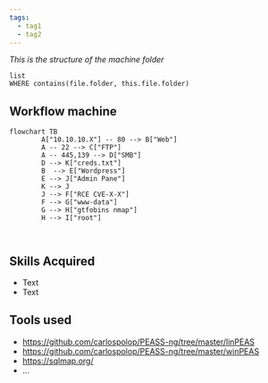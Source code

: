 ```yaml
---
tags:
  - tag1
  - tag2
---
```


*This is the structure of the machine folder*
```dataview
list
WHERE contains(file.folder, this.file.folder)
```


## Workflow machine
```mermaid
flowchart TB
        A["10.10.10.X"] -- 80 --> B["Web"]
        A -- 22 --> C["FTP"]
		A -- 445,139 --> D["SMB"]
		D --> K["creds.txt"]
		B  --> E["Wordpress"]
		E --> J["Admin Pane"]
		K --> J
		J --> F["RCE CVE-X-X"]
		F --> G["www-data"]
		G --> H["gtfobins nmap"]
		H --> I["root"]

  
```
## Skills Acquired

- Text
- Text

## Tools used

- https://github.com/carlospolop/PEASS-ng/tree/master/linPEAS
- https://github.com/carlospolop/PEASS-ng/tree/master/winPEAS
- https://sqlmap.org/
- ...

